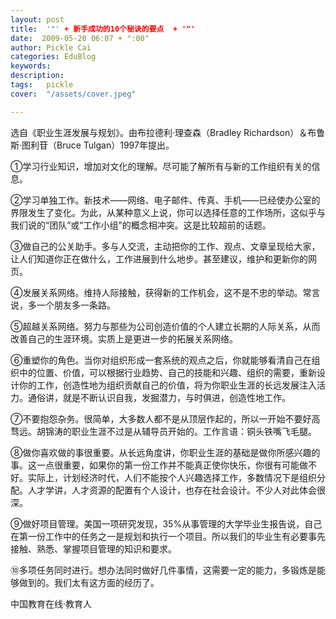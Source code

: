 ```yaml
---
layout: post  
title:  '"' + 新手成功的10个秘诀的要点  + '"'
date:  2009-05-20 06:07 + ":00" 
author: Pickle Cai  
categories: EduBlog  
keywords: 
description:   
tags:	pickle   
cover:  "/assets/cover.jpeg"  

---  
```

    
选自《职业生涯发展与规划》。由布拉德利·理查森（Bradley Richardson）＆布鲁斯·图利苷（Bruce Tulgan）1997年提出。



 



①学习行业知识，增加对文化的理解。尽可能了解所有与新的工作组织有关的信息。

②学习单独工作。新技术——网络、电子邮件、传真、手机——已经使办公室的界限发生了变化。为此，从某种意义上说，你可以选择任意的工作场所，这似乎与我们说的“团队”或“工作小组”的概念相冲突。这是比较超前的话题。

③做自己的公关助手。多与人交流，主动把你的工作、观点、文章呈现给大家，让人们知道你正在做什么，工作进展到什么地步。甚至建议，维护和更新你的网页。

④发展关系网络。维持人际接触，获得新的工作机会，这不是不忠的举动。常言说，多一个朋友多一条路。



⑤超越关系网络。努力与那些为公司创造价值的个人建立长期的人际关系，从而改善自己的生涯环境。实质上是更进一步的拓展关系网络。

⑥重塑你的角色。当你对组织形成一套系统的观点之后，你就能够看清自己在组织中的位置、价值，可以根据行业趋势、自己的技能和兴趣、组织的需要，重新设计你的工作，创造性地为组织贡献自己的价值，将为你职业生涯的长远发展注入活力。通俗讲，就是不断认识自我，发掘潜力，与时俱进，创造性地工作。

⑦不要抱怨杂务。很简单，大多数人都不是从顶层作起的，所以一开始不要好高骛远。胡锦涛的职业生涯不过是从辅导员开始的。工作言语：铜头铁嘴飞毛腿。



⑧做你喜欢做的事很重要。从长远角度讲，你职业生涯的基础是做你所感兴趣的事。这一点很重要，如果你的第一份工作并不能真正使你快乐，你很有可能做不好。实际上，计划经济时代，人们不能按个人兴趣选择工作，多数情况下是组织分配。人才学讲，人才资源的配置有个人设计，也存在社会设计。不少人对此体会很深。

⑨做好项目管理。美国一项研究发现，35%从事管理的大学毕业生报告说，自己在第一份工作中的任务之一是规划和执行一个项目。所以我们的毕业生有必要事先接触、熟悉、掌握项目管理的知识和要求。

⑩多项任务同时进行。想办法同时做好几件事情，这需要一定的能力，多锻炼是能够做到的。我们太有这方面的经历了。



 



		    
 中国教育在线·教育人

